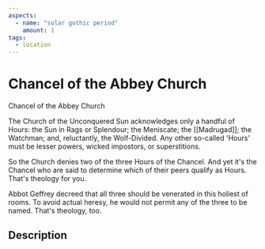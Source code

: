 ```yaml
---
aspects: 
  - name: "solar gothic period"
    amount: 1
tags:
  - location
---
```


# Chancel of the Abbey Church
Chancel of the Abbey Church

The Church of the Unconquered Sun acknowledges only a handful of Hours: the Sun in Rags or Splendour; the Meniscate; the [[Madrugad]]; the Watchman; and, reluctantly, the Wolf-Divided. Any other so-called 'Hours' must be lesser powers, wicked impostors, or superstitions.

So the Church denies two of the three Hours of the Chancel. And yet it's the Chancel who are said to determine which of their peers qualify as Hours. That's theology for you.

Abbot Geffrey decreed that all three should be venerated in this holiest of rooms. To avoid actual heresy, he would not permit any of the three to be named. That's theology, too.
## Description
